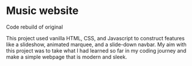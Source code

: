 # Music website 
Code rebuild of original


This project used vanilla HTML, CSS, and Javascript to construct features like a slideshow, animated marquee, and a slide-down navbar. My aim with this project was to take what I had learned so far in my coding journey and make a simple webpage that is modern and sleek.
